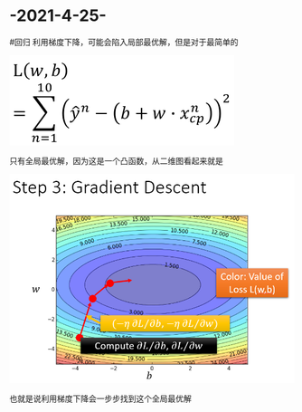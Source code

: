 # -2021-4-25-
#回归
利用梯度下降，可能会陷入局部最优解，但是对于最简单的

![Uploading image.png…](https://github.com/erling97/-2020-/blob/main/photo/1.jpg)

只有全局最优解，因为这是一个凸函数，从二维图看起来就是

![Uploading image.png…](https://github.com/erling97/-2020-/blob/main/photo/2.jpg)

也就是说利用梯度下降会一步步找到这个全局最优解
